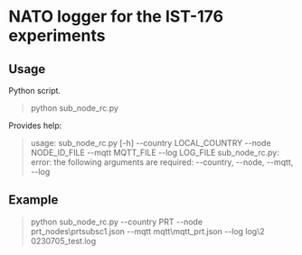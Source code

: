# NATO logger for the IST-176 experiments

## Usage

Python script.

> python sub_node_rc.py

Provides help:

> usage: sub_node_rc.py [-h] --country LOCAL_COUNTRY --node NODE_ID_FILE --mqtt MQTT_FILE --log LOG_FILE
sub_node_rc.py: error: the following arguments are required: --country, --node, --mqtt, --log


## Example

> python sub_node_rc.py --country PRT --node prt_nodes\prtsubsc1.json --mqtt mqtt\mqtt_prt.json --log log\2
0230705_test.log

